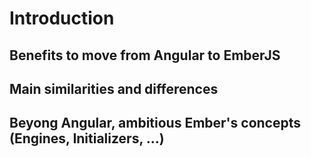 # Introduction

## Benefits to move from Angular to EmberJS

## Main similarities and differences

## Beyong Angular, ambitious Ember's concepts (Engines, Initializers, ...)
